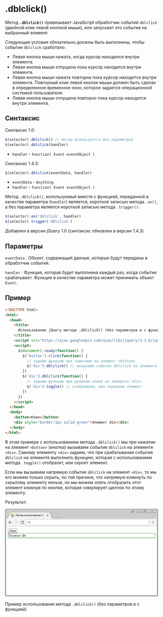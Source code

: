 # .dblclick()

Метод **`.dblclick()`** привязывает JavaScript обработчик событий `dblclick` (двойной клик левой кнопкой мыши), или запускает это событие на выбранный элемент.

Следующие условия обязательно должны быть выполнены, чтобы событие `dblclick` сработало:

- Левая кнопка мыши нажата, когда курсор находился внутри элемента.
- Левая кнопка мыши отпущена пока курсор находится внутри элемента.
- Левая кнопка мыши нажата повторна пока курсор находится внутри элемента. Повторный клик левой кнопки мыши должен быть сделан в определенное временное окно, которое задается операционной системой пользователя.
- Левая кнопка мыши отпущена повторно пока курсор находится внутри элемента.

## Синтаксис

Синтаксис 1.0:

```js
$(selector).dblclick() // метод используется без параметров
$(selector).dblclick(handler)
```

- `handler` - `Function( Event eventObject )`

Синтаксис 1.4.3:

```js
$(selector).dblclick(eventData, handler)
```

- `eventData` - `Anything`
- `handler` - `Function( Event eventObject )`

Метод `.dblclick()`, используемый вместе с функцией, переданной в качестве параметра (`handler`) является, короткой записью метода `.on()`, а без параметра является короткой записью метода `.trigger()`:

```js
$(selector).on('dblclick', handler)
$(selector).trigger('dblclick')
```

Добавлен в версии jQuery 1.0 (синтаксис обновлен в версии 1.4.3)

## Параметры

`eventData`
: Объект, содержащий данные, которые будут переданы в обработчик событий.

`handler`
: Функция, которая будет выполнена каждый раз, когда событие срабатывает. Функция в качестве параметра может принимать объект `Event`.

## Пример

```html
<!DOCTYPE html>
<html>
  <head>
    <title>
      Использование jQuery метода .dblclick() (без параметров и с функцией)
    </title>
    <script src="https://ajax.googleapis.com/ajax/libs/jquery/3.1.0/jquery.min.js"></script>
    <script>
      $(document).ready(function() {
        $('button').click(function() {
          // задаем функцию при нажатиии на элемент <button>
          $('div').dblclick() // вызываем событие dblclick на элементе <div>
        })
        $('div').dblclick(function() {
          // задаем функцию при двойном клике на элементе <div>
          $('div').toggle() // отображаем, или скрываем элемент
        })
      })
    </script>
  </head>
  <body>
    <button>Клик</button>
    <div style="border:1px solid green">Элемент div</div>
  </body>
</html>
```

В этом примере с использованием метода `.dblclick()` мы при нажатии на элемент `<button>` (кнопка) вызываем событие `dblclick` на элементе `<div>`. Самому элементу `<div>` задаем, что при срабатывании события `dblclick` на элементе выполнить функцию, которая с использованием метода `.toggle()` отобразит, или скроет элемент.

Если мы вызываем напрямую событие `dblclick` на элемент `<div>`, то мы его можем только скрыть, по той причине, что напрямую кликнуть по скрытому элементу нельзя, но мы можем опять отобразить этот элемент кликнув по кнопке, которая симулирует щелчок по этому элементу.

Результат:

![Пример использования jQuery метода .dblclick()](852.png)

Пример использования метода `.dblclick()` (без параметров и с функцией)
